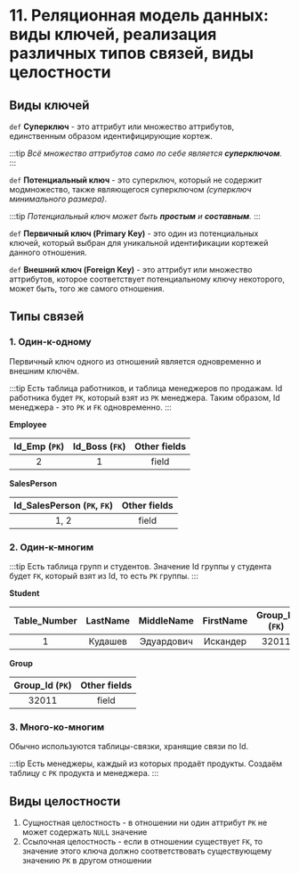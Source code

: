 # 11. Реляционная модель данных: виды ключей, реализация различных типов связей, виды целостности

## Виды ключей

`def` **Суперключ** - это аттрибут или множество аттрибутов, единственным образом идентифицирующие кортеж.

:::tip
_Всё множество аттрибутов само по себе является **суперключом**._
:::

`def` **Потенциальный ключ** - это суперключ, который не содержит модмножество, также являющегося суперключом _(суперключ минимального размера)_.

:::tip
_Потенциальный ключ может быть **простым** и **составным**._
:::

`def` **Первичный ключ (Primary Key)** - это один из потенциальных ключей, который выбран для уникальной идентификации кортежей данного отношения.

`def` **Внешний ключ (Foreign Key)** - это аттрибут или множество аттрибутов, которое соответствует потенциальному ключу некоторого, может быть, того же самого отношения.

## Типы связей

### 1. Один-к-одному

Первичный ключ одного из отношений является одновременно и внешним ключём.

:::tip
Есть таблица работников, и таблица менеджеров по продажам. Id работника будет `PK`, который взят из `PK` менеджера. Таким образом, Id менеджера - это `PK` и `FK` одновременно.
:::

**Employee**

| Id_Emp (`PK`) | Id_Boss (`FK`) | Other fields |
| :-----------: |:--------------:| :-----------:|
|       2       |        1       |     field    |

**SalesPerson**

| Id_SalesPerson (`PK`, `FK`) | Other fields |
| :-------------------------: | :-----------:|
|           1, 2              |     field    |

### 2. Один-к-многим

:::tip
Есть таблица групп и студентов. Значение Id группы у студента будет `FK`, который взят из Id, то есть `PK` группы.
:::

**Student**

| Table_Number | LastName | MiddleName | FirstName | Group_Id (`FK`) |
| :----------: |:--------:| :---------:| :-------: | :-------------: |
|       1      |  Кудашев | Эдуардович |  Искандер |       32011     |

**Group**

| Group_Id (`PK`) |  Other fields |
| :-------------: | :-----------: |
|      32011      |      field    |

### 3. Много-ко-многим

Обычно используются таблицы-связки, хранящие связи по Id.

:::tip
Есть менеджеры, каждый из которых продаёт продукты. Создаём таблицу с `PK` продукта и менеджера.
:::

## Виды целостности

1. Сущностная целостность - в отношении ни один аттрибут `PK` не может содержать `NULL` значение
2. Ссылочная целостность - если в отношении существует `FK`, то значение этого ключа должно соответствовать существующему значению `PK` в другом отношении

